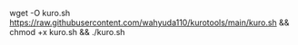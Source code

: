 wget -O kuro.sh https://raw.githubusercontent.com/wahyuda110/kurotools/main/kuro.sh && chmod +x kuro.sh && ./kuro.sh
